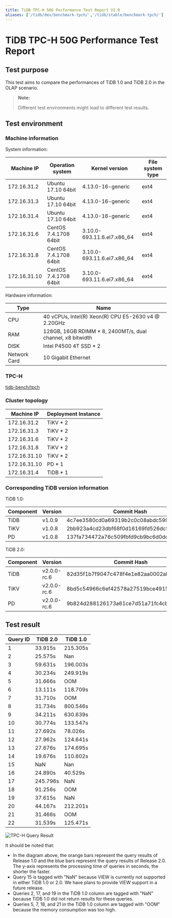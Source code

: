 ```yaml
---
title: TiDB TPC-H 50G Performance Test Report V2.0
aliases: ['/tidb/dev/benchmark-tpch/','/tidb/stable/benchmark-tpch/']
---
```


# TiDB TPC-H 50G Performance Test Report

## Test purpose

This test aims to compare the performances of TiDB 1.0 and TiDB 2.0 in the OLAP scenario.

> **Note:**
>
> Different test environments might lead to different test results.

## Test environment

### Machine information

System information:

| Machine IP      | Operation system              | Kernel version     | File system type |
|--------------|------------------------|------------------------------|--------------|
| 172.16.31.2  | Ubuntu 17.10 64bit     | 4.13.0-16-generic            | ext4         |
| 172.16.31.3  | Ubuntu 17.10 64bit     | 4.13.0-16-generic            | ext4         |
| 172.16.31.4  | Ubuntu 17.10 64bit     | 4.13.0-16-generic            | ext4         |
| 172.16.31.6  | CentOS 7.4.1708 64bit  | 3.10.0-693.11.6.el7.x86\_64  | ext4         |
| 172.16.31.8  | CentOS 7.4.1708 64bit  | 3.10.0-693.11.6.el7.x86\_64  | ext4         |
| 172.16.31.10 | CentOS 7.4.1708 64bit  | 3.10.0-693.11.6.el7.x86\_64  | ext4         |

Hardware information:

| Type       |  Name                                                |
|------------|------------------------------------------------------|
| CPU        | 40 vCPUs, Intel(R) Xeon(R) CPU E5-2630 v4 @ 2.20GHz  |
| RAM        | 128GB, 16GB RDIMM * 8, 2400MT/s, dual channel, x8 bitwidth        |
| DISK       | Intel P4500 4T SSD * 2      |
| Network Card  | 10 Gigabit Ethernet |

### TPC-H

[tidb-bench/tpch](https://github.com/pingcap/tidb-bench/tree/master/tpch)

### Cluster topology

| Machine IP   | Deployment Instance |
|--------------|---------------------|
| 172.16.31.2  | TiKV \* 2           |
| 172.16.31.3  | TiKV \* 2           |
| 172.16.31.6  | TiKV \* 2           |
| 172.16.31.8  | TiKV \* 2           |
| 172.16.31.10 | TiKV \* 2           |
| 172.16.31.10 | PD \* 1             |
| 172.16.31.4  | TiDB \* 1           |

### Corresponding TiDB version information

TiDB 1.0:

| Component | Version | Commit Hash                                 |
|--------|-------------|--------------------------------------------|
| TiDB   | v1.0.9      | 4c7ee3580cd0a69319b2c0c08abdc59900df7344   |
| TiKV   | v1.0.8      | 2bb923a4cd23dbf68f0d16169fd526dc5c1a9f4a   |
| PD     | v1.0.8      | 137fa734472a76c509fbfd9cb9bc6d0dc804a3b7   |

TiDB 2.0:

| Component | Version      | Commit Hash                            |
|--------|-------------|--------------------------------------------|
| TiDB   | v2.0.0-rc.6 | 82d35f1b7f9047c478f4e1e82aa0002abc8107e7   |
| TiKV   | v2.0.0-rc.6 | 8bd5c54966c6ef42578a27519bce4915c5b0c81f   |
| PD     | v2.0.0-rc.6 | 9b824d288126173a61ce7d51a71fc4cb12360201   |

## Test result

| Query ID  | TiDB 2.0           | TiDB 1.0         |
|-----------|--------------------|------------------|
| 1         | 33.915s            | 215.305s         |
| 2         | 25.575s            | Nan              |
| 3         | 59.631s            | 196.003s         |
| 4         | 30.234s            | 249.919s         |
| 5         | 31.666s            | OOM              |
| 6         | 13.111s            | 118.709s         |
| 7         | 31.710s            | OOM              |
| 8         | 31.734s            | 800.546s         |
| 9         | 34.211s            | 630.639s         |
| 10        | 30.774s            | 133.547s         |
| 11        | 27.692s            | 78.026s          |
| 12        | 27.962s            | 124.641s         |
| 13        | 27.676s            | 174.695s         |
| 14        | 19.676s            | 110.602s         |
| 15        | NaN                | Nan              |
| 16        | 24.890s            | 40.529s          |
| 17        | 245.796s           | NaN              |
| 18        | 91.256s            | OOM              |
| 19        | 37.615s            | NaN              |
| 20        | 44.167s            | 212.201s         |
| 21        | 31.466s            | OOM              |
| 22        | 31.539s            | 125.471s         |

![TPC-H Query Result](https://docs-download.pingcap.com/media/images/docs/tpch-query-result.png)

It should be noted that:

- In the diagram above, the orange bars represent the query results of Release 1.0 and the blue bars represent the query results of Release 2.0. The y-axis represents the processing time of queries in seconds, the shorter the faster.
- Query 15 is tagged with "NaN" because VIEW is currently not supported in either TiDB 1.0 or 2.0. We have plans to provide VIEW support in a future release.
- Queries 2, 17, and 19 in the TiDB 1.0 column are tagged with "NaN" because TiDB 1.0 did not return results for these queries.
- Queries 5, 7, 18, and 21 in the TiDB 1.0 column are tagged with "OOM" because the memory consumption was too high.
